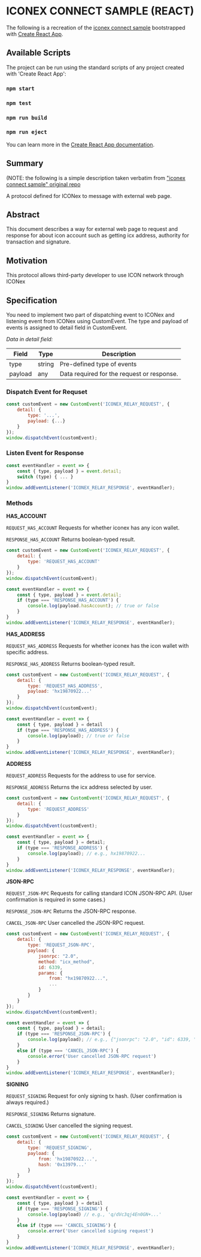 # ICONEX CONNECT SAMPLE (REACT)

The following is a recreation of the [iconex connect sample](https://github.com/icon-project/iconex_chrome_extension/tree/master/docs/iconex_connect) bootstrapped with [Create React App](https://github.com/facebook/create-react-app).

## Available Scripts

The project can be run using the standard scripts of any project created with 'Create React App':

### `npm start`

### `npm test`

### `npm run build`

### `npm run eject`

You can learn more in the [Create React App documentation](https://facebook.github.io/create-react-app/docs/getting-started).

## Summary
(NOTE: the following is a simple description taken verbatim from ["iconex connect sample" original repo](https://github.com/icon-project/iconex_chrome_extension/tree/master/docs/iconex_connect)

A protocol defined for ICONex to message with external web page.

## Abstract
This document describes a way for external web page to request and response for about icon account such as getting icx address, authority for transaction and signature.

## Motivation
This protocol allows third-party developer to use ICON network through ICONex

## Specification
You need to implement two part of dispatching event to ICONex and listening event from ICONex using CustomEvent. The type and payload of events is assigned to detail field in CustomEvent.

*Data in detail field:*

| Field | Type | Description |
| ----- | ---- | ----------- |
| type | string | Pre-defined type of events |
| payload | any | Data required for the request or response. |

### Dispatch Event for Requset

```javascript
const customEvent = new CustomEvent('ICONEX_RELAY_REQUEST', {
	detail: {
		type: '...',
		payload: {...}
	}
});
window.dispatchEvent(customEvent);
```

### Listen Event for Response

```javascript
const eventHandler = event => {
	const { type, payload } = event.detail;
	switch (type) { ...	}
}
window.addEventListener('ICONEX_RELAY_RESPONSE', eventHandler);
```

### Methods

**HAS_ACCOUNT**

`REQUEST_HAS_ACCOUNT` Requests for whether iconex has any icon wallet.

`RESPONSE_HAS_ACCOUNT` Returns boolean-typed result.

```javascript
const customEvent = new CustomEvent('ICONEX_RELAY_REQUEST', {
	detail: {
		type: 'REQUEST_HAS_ACCOUNT'
	}
});
window.dispatchEvent(customEvent);

const eventHandler = event => {
	const { type, payload } = event.detail;
	if (type === 'RESPONSE_HAS_ACCOUNT') {
		console.log(payload.hasAccount); // true or false
	}
}
window.addEventListener('ICONEX_RELAY_RESPONSE', eventHandler);
```

**HAS_ADDRESS**

`REQUEST_HAS_ADDRESS` Requests for whether iconex has the icon wallet with specific address.

`RESPONSE_HAS_ADDRESS` Returns boolean-typed result.

```javascript
const customEvent = new CustomEvent('ICONEX_RELAY_REQUEST', {
	detail: {
		type: 'REQUEST_HAS_ADDRESS',
		payload: 'hx19870922...'
	}
});
window.dispatchEvent(customEvent);

const eventHandler = event => {
	const { type, payload } = detail
	if (type === 'RESPONSE_HAS_ADDRESS') {
		console.log(payload); // true or false
	}
}
window.addEventListener('ICONEX_RELAY_RESPONSE', eventHandler);
```

**ADDRESS**

`REQUEST_ADDRESS` Requests for the address to use for service.

`RESPONSE_ADDRESS` Returns the icx address selected by user.

```javascript
const customEvent = new CustomEvent('ICONEX_RELAY_REQUEST', {
	detail: {
 		type: 'REQUEST_ADDRESS'
	}
});
window.dispatchEvent(customEvent);

const eventHandler = event => {
	const { type, payload } = detail;
	if (type === 'RESPONSE_ADDRESS') {
		console.log(payload); // e.g., hx19870922...
	}
}
window.addEventListener('ICONEX_RELAY_RESPONSE', eventHandler);
```

**JSON-RPC**

`REQUEST_JSON-RPC` Requests for calling standard ICON JSON-RPC API. (User confirmation is required in some cases.)

`RESPONSE_JSON-RPC` Returns the JSON-RPC response.

`CANCEL_JSON-RPC` User cancelled the JSON-RPC request.

```javascript
const customEvent = new CustomEvent('ICONEX_RELAY_REQUEST', {
	detail: {
		type: 'REQUEST_JSON-RPC',
		payload: {
			jsonrpc: "2.0",
			method: "icx_method",
			id: 6339,
			params: {
				from: "hx19870922...",
				...
			}
		}
	}
});
window.dispatchEvent(customEvent);

const eventHandler = event => {
	const { type, payload } = detail;
	if (type === 'RESPONSE_JSON-RPC') {
		console.log(payload); // e.g., {"jsonrpc": "2.0", "id": 6339, "result": { ... }}
	}
	else if (type === 'CANCEL_JSON-RPC') {
		console.error('User cancelled JSON-RPC request')
	}
}
window.addEventListener('ICONEX_RELAY_RESPONSE', eventHandler);
```

**SIGNING**

`REQUEST_SIGNING` Request for only signing tx hash. (User confirmation is always required.)

`RESPONSE_SIGNING` Returns signature.

`CANCEL_SIGNING` User cancelled the signing request.

```javascript
const customEvent = new CustomEvent('ICONEX_RELAY_REQUEST', {
	detail: {
		type: 'REQUEST_SIGNING',
		payload: {
			from: 'hx19870922...',
			hash: '0x13979...'
		}
	}
});
window.dispatchEvent(customEvent);

const eventHandler = event => {
	const { type, payload } = detail
	if (type === 'RESPONSE_SIGNING') {
		console.log(payload) // e.g., 'q/dVc3qj4En0GN+...'
	}
	else if (type === 'CANCEL_SIGNING') {
		console.error('User cancelled signing request')
	}
}
window.addEventListener('ICONEX_RELAY_RESPONSE', eventHandler);
```
